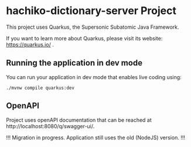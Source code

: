# hachiko-dictionary-server Project

This project uses Quarkus, the Supersonic Subatomic Java Framework.

If you want to learn more about Quarkus, please visit its website: https://quarkus.io/ .

## Running the application in dev mode

You can run your application in dev mode that enables live coding using:
```shell script
./mvnw compile quarkus:dev
```

## OpenAPI
Project uses openAPI documentation that can be reached at http://localhost:8080/q/swagger-ui/.

!!! Migration in progress. Application still uses the old (NodeJS) version. !!!
